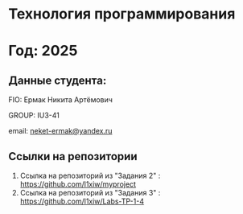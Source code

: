 
# Технология программирования
# Год: 2025

## Данные студента:

FIO: Ермак Никита Артёмович 

GROUP: IU3-41

email: neket-ermak@yandex.ru
## Ссылки на репозитории

1. Ссылка на репозиторий из "Задания 2" : https://github.com/l1xiw/myproject
2. Ссылка на репозиторий из "Задания 3" : https://github.com/l1xiw/Labs-TP-1-4

